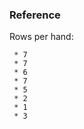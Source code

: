 

### Reference

Rows per hand:

     * 7
     * 7
     * 6
     * 7
     * 5
     * 2
     * 1
     * 3